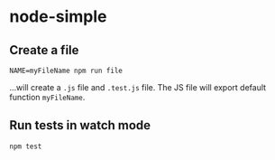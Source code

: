 # node-simple

## Create a file

    NAME=myFileName npm run file

...will create a `.js` file and `.test.js` file. The JS file will export default function `myFileName`.


## Run tests in watch mode

    npm test
